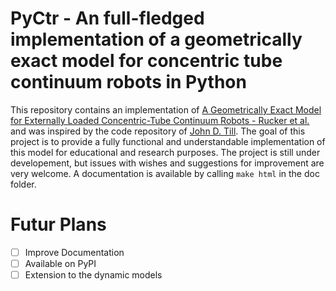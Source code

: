 # PyCtr - An full-fledged implementation of a geometrically exact model for concentric tube continuum robots in Python
This repository contains an implementation of [A Geometrically Exact Model for Externally Loaded Concentric-Tube Continuum Robots - Rucker et al.](https://ieeexplore.ieee.org/document/5559519) and was inspired by the code repository of [John D. Till](https://github.com/JohnDTill/ContinuumRobotExamples).
The goal of this project is to provide a fully functional and understandable implementation of this model for educational and research purposes. 
The project is still under developement, but issues with wishes and suggestions for improvement are very welcome.
A documentation is available by calling `make html` in the doc folder.

# Futur Plans
- [ ] Improve Documentation
- [ ] Available on PyPI
- [ ] Extension to the dynamic models
